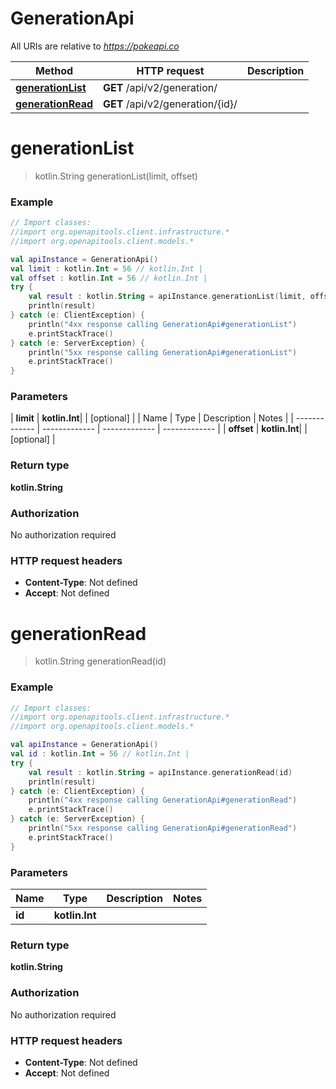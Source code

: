 # GenerationApi

All URIs are relative to *https://pokeapi.co*

| Method | HTTP request | Description |
| ------------- | ------------- | ------------- |
| [**generationList**](GenerationApi.md#generationList) | **GET** /api/v2/generation/ |  |
| [**generationRead**](GenerationApi.md#generationRead) | **GET** /api/v2/generation/{id}/ |  |


<a id="generationList"></a>
# **generationList**
> kotlin.String generationList(limit, offset)



### Example
```kotlin
// Import classes:
//import org.openapitools.client.infrastructure.*
//import org.openapitools.client.models.*

val apiInstance = GenerationApi()
val limit : kotlin.Int = 56 // kotlin.Int | 
val offset : kotlin.Int = 56 // kotlin.Int | 
try {
    val result : kotlin.String = apiInstance.generationList(limit, offset)
    println(result)
} catch (e: ClientException) {
    println("4xx response calling GenerationApi#generationList")
    e.printStackTrace()
} catch (e: ServerException) {
    println("5xx response calling GenerationApi#generationList")
    e.printStackTrace()
}
```

### Parameters
| **limit** | **kotlin.Int**|  | [optional] |
| Name | Type | Description  | Notes |
| ------------- | ------------- | ------------- | ------------- |
| **offset** | **kotlin.Int**|  | [optional] |

### Return type

**kotlin.String**

### Authorization

No authorization required

### HTTP request headers

 - **Content-Type**: Not defined
 - **Accept**: Not defined

<a id="generationRead"></a>
# **generationRead**
> kotlin.String generationRead(id)



### Example
```kotlin
// Import classes:
//import org.openapitools.client.infrastructure.*
//import org.openapitools.client.models.*

val apiInstance = GenerationApi()
val id : kotlin.Int = 56 // kotlin.Int | 
try {
    val result : kotlin.String = apiInstance.generationRead(id)
    println(result)
} catch (e: ClientException) {
    println("4xx response calling GenerationApi#generationRead")
    e.printStackTrace()
} catch (e: ServerException) {
    println("5xx response calling GenerationApi#generationRead")
    e.printStackTrace()
}
```

### Parameters
| Name | Type | Description  | Notes |
| ------------- | ------------- | ------------- | ------------- |
| **id** | **kotlin.Int**|  | |

### Return type

**kotlin.String**

### Authorization

No authorization required

### HTTP request headers

 - **Content-Type**: Not defined
 - **Accept**: Not defined

